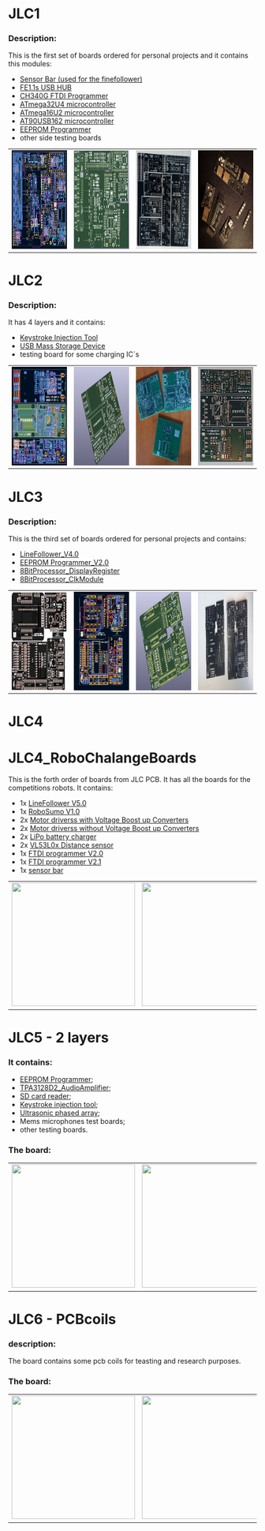 # JLC1
### Description:
This is the first set of boards ordered for personal projects and it contains this modules:  
- [Sensor Bar (used for the finefollower)](https://github.com/Tonikiller10000/ITR8307-TR8_SensorBar)
- [FE1.1s USB HUB](https://github.com/Tonikiller10000/FE1.1S_USBHUB)
- [CH340G FTDI Programmer](https://github.com/Tonikiller10000/CH340G-FTDI-PROGRAMER)
- [ATmega32U4 microcontroller](https://github.com/Tonikiller10000/ATmega32U4)
- [ATmega16U2 microcontroller](https://github.com/Tonikiller10000/ATmega16U2)
- [AT90USB162 microcontroller](https://github.com/Tonikiller10000/AT90USB162)
- [EEPROM Programmer](https://github.com/Tonikiller10000/EEPROM_PROGRAMER)
- other side testing boards
<table>
  <tr>
    <td><img src="https://github.com/Tonikiller10000/JLC-BOARDS/blob/main/JLC1/JLC1_Pictures/JLC1p1.png" height = 200 width= 200  ></td>  
    <td><img src="https://github.com/Tonikiller10000/JLC-BOARDS/blob/main/JLC1/JLC1_Pictures/JLC1v3.png" height = 200 width= 200  ></td>  
    <td><img src="https://github.com/Tonikiller10000/JLC-BOARDS/blob/main/JLC1/JLC1_Pictures/JLC1R_F.jpg"  height = 200 width= 200  ></td>
    <td><img src="https://github.com/Tonikiller10000/JLC-BOARDS/blob/main/JLC1/JLC1_Pictures/JLC1s1.jpg"  height = 200 width= 200  ></td>
  </tr>      
</table>




# JLC2
### Description:
It has 4 layers and it contains:  
- [Keystroke Injection Tool](https://github.com/Tonikiller10000/KeystrokeInjectionTool)
- [USB Mass Storage Device](https://github.com/Tonikiller10000/USB-MassStorageDevice)
- testing board for some charging IC\`s
<table>
  <tr>
    <td><img src="https://github.com/Tonikiller10000/JLC-BOARDS/blob/main/JLC2/JLC2_Pictures/J2_4.png" height = 200 width= 200  ></td>  
    <td><img src="https://github.com/Tonikiller10000/JLC-BOARDS/blob/main/JLC2/JLC2_Pictures/J2_3.png" height = 200 width= 200  ></td>  
    <td><img src="https://github.com/Tonikiller10000/JLC-BOARDS/blob/main/JLC2/JLC2_Pictures/J2_1.jpg"  height = 200 width= 200  ></td>
    <td><img src="https://github.com/Tonikiller10000/JLC-BOARDS/blob/main/JLC2/JLC2_Pictures/J2_2.jpg"  height = 200 width= 200  ></td>
  </tr>      
</table>




# JLC3
### Description:
This is the third set of boards ordered for personal projects and contains:  
- [LineFollower_V4.0](https://github.com/Tonikiller10000/LineFollower)
- [EEPROM Programmer_V2.0](https://github.com/Tonikiller10000/EEPROM_PROGRAMER)
- [8BitProcessor_DisplayRegister](https://github.com/Tonikiller10000/8BitProcessor/tree/main/DisplayRegister)
- [8BitProcessor_ClkModule](https://github.com/Tonikiller10000/8BitProcessor/tree/main/ClkPulseGenerator)
<table>
  <tr>
    <td><img src="https://github.com/Tonikiller10000/JLC-BOARDS/blob/main/JLC3/JLC3_Pictures/j3vv.jpg" height = 200 width= 200  ></td>  
    <td><img src="https://github.com/Tonikiller10000/JLC-BOARDS/blob/main/JLC3/JLC3_Pictures/j3p.png" height = 200 width= 200  ></td>  
    <td><img src="https://github.com/Tonikiller10000/JLC-BOARDS/blob/main/JLC3/JLC3_Pictures/j3v.png"  height = 200 width= 200  ></td>
    <td><img src="https://github.com/Tonikiller10000/JLC-BOARDS/blob/main/JLC3/JLC3_Pictures/j3d.jpg"  height = 200 width= 200  ></td>
  </tr>      
</table>




# JLC4
# JLC4_RoboChalangeBoards
This is the forth order of boards from JLC PCB. It has all the boards for the competitions robots.
It contains:
- 1x [LineFollower V5.0](https://github.com/Tonikiller10000/LineFollower)
- 1x [RoboSumo V1.0](https://github.com/Tonikiller10000/RoboSumo)
- 2x [Motor driverss with Voltage Boost up Converters](https://github.com/Tonikiller10000/MotorDriver_1)
- 2x [Motor driverss without Voltage Boost up Converters](https://github.com/Tonikiller10000/MotorDriver_1)
- 2x [LiPo battery charger](https://github.com/Tonikiller10000/LiPo_BatteryCharger)
- 2x [VL53L0x Distance sensor](https://github.com/Tonikiller10000/VL53L0x_DistanceSensor)
- 1x [FTDI programmer V2.0](https://github.com/Tonikiller10000/CH340G-FTDI-PROGRAMER)
- 1x [FTDI programmer V2.1](https://github.com/Tonikiller10000/CH340G-FTDI-PROGRAMER)
- 1x [sensor bar](https://github.com/Tonikiller10000/ITR8307-TR8_SensorBar)
<table>
  <tr>
    <td><img src="https://github.com/Tonikiller10000/JLC-BOARDS/JLC4_RoboChalangeBoards/blob/main/JLC4/JLC4_Pictures/j4441.png" height = 250 width= 250  ></td>  
    <td><img src="https://github.com/Tonikiller10000/JLC-BOARDS/JLC4_RoboChalangeBoards/blob/main/JLC4/JLC4_Pictures/j4443.png" height = 250 width= 250  ></td>  
    <td><img src="https://github.com/Tonikiller10000/JLC-BOARDS/JLC4_RoboChalangeBoards/blob/main/JLC4/JLC4_Pictures/j441.png"  height = 250 width= 250  ></td>
  </tr>      
</table>




# JLC5 - 2 layers
### It contains:
- [EEPROM Programmer](https://github.com/Tonikiller10000/EEPROM_PROGRAMER);
- [TPA3128D2_AudioAmplifier](https://github.com/Tonikiller10000/TPA3128D2_AudioAmplifier);
- [SD card reader](https://github.com/Tonikiller10000/USB-MicroSD_CardReader);
- [Keystroke injection tool](https://github.com/Tonikiller10000/KeystrokeInjectionTool);
- [Ultrasonic phased array](https://github.com/Tonikiller10000/UltrasonicPhasedArray);
- Mems microphones test boards;
- other testing boards.


### The board:
<table>
  <tr>
    <td><img src="https://github.com/Tonikiller10000/JLC-BOARDS/JLC5/blob/main/JLC5/JLC5_Pictures/v51.png" height = 250 width= 250  ></td>  
    <td><img src="https://github.com/Tonikiller10000/JLC-BOARDS/JLC5/blob/main/JLC5/JLC5_Pictures/v52.png" height = 250 width= 250  ></td>  
    <td><img src="https://github.com/Tonikiller10000/JLC-BOARDS/JLC5/blob/main/JLC5/JLC5_Pictures/v53.png" height = 250 width= 250  ></td>  
  </tr>      
</table>



# JLC6 - PCBcoils

### description:
The board contains some pcb coils for teasting and research purposes.

### The board:
<table>
  <tr>
    <td><img src="" height = 250 width= 250  ></td>  
    <td><img src="" height = 250 width= 250  ></td>  
    <td><img src="" height = 250 width= 250  ></td>  
  </tr>      
</table>




























